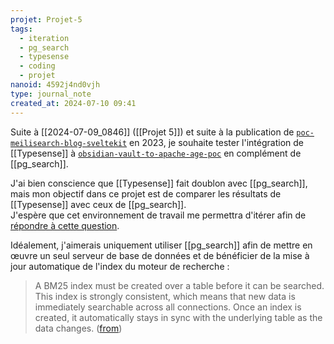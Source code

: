 ```yaml
---
projet: Projet-5
tags:
  - iteration
  - pg_search
  - typesense
  - coding
  - projet
nanoid: 4592j4nd0vjh
type: journal_note
created_at: 2024-07-10 09:41
---
```

Suite à [[2024-07-09_0846]] ([[Projet 5]]) et suite à la publication de [`poc-meilisearch-blog-sveltekit`](https://github.com/stephane-klein/poc-meilisearch-blog-sveltekit) en 2023, je souhaite tester l'intégration de [[Typesense]] à [`obsidian-vault-to-apache-age-poc`](https://github.com/stephane-klein/obsidian-vault-to-apache-age-poc) en complément de [[pg_search]].

J'ai bien conscience que [[Typesense]] fait doublon avec [[pg_search]], mais mon objectif dans ce projet est de comparer les résultats de [[Typesense]] avec ceux de [[pg_search]].  
J'espère que cet environnement de travail me permettra d'itérer afin de [répondre à cette question](https://github.com/orgs/paradedb/discussions/1353).

Idéalement, j'aimerais uniquement utiliser [[pg_search]] afin de mettre en œuvre un seul serveur de base de données et de bénéficier de la mise à jour automatique de l'index du moteur de recherche :

> A BM25 index must be created over a table before it can be searched. This index is strongly consistent, which means that new data is immediately searchable across all connections. Once an index is created, it automatically stays in sync with the underlying table as the data changes. ([from](https://docs.paradedb.com/search/full-text/index))
